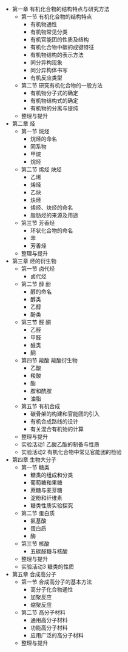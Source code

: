 - 第一章  有机化合物的结构特点与研究方法
    - 第一节  有机化合物的结构特点
        - 有机物通性
        - 有机物常见分类
        - 有机官能团的性质及结构
        - 有机化合物中碳的成键特征
        - 有机物结构的表示方法
        - 同分异构现象
        - 同分异构体书写
        - 有机反应类型
    - 第二节  研究有机化合物的一般方法
        - 有机物分子式的确定
        - 有机物结构式的确定
        - 有机物的分离与提纯
    - 整理与提升
- 第二章  烃
    - 第一节  烷烃
        - 烷烃的命名
        - 同系物
        - 甲烷
        - 烷烃
    - 第二节  烯烃  炔烃
        - 乙烯
        - 烯烃
        - 乙炔
        - 炔烃
        - 烯烃、炔烃的命名
        - 脂肪烃的来源及用途
    - 第三节  芳香烃
        - 环状化合物的命名
        - 苯
        - 芳香烃
    - 整理与提升
- 第三章  烃的衍生物
    - 第一节  卤代烃
        - 卤代烃
    - 第二节  醇 酚
        - 醇的命名
        - 醇类
        - 乙醇
        - 酚类
    - 第三节  醛 酮
        - 乙醛
        - 甲醛
        - 醛类
        - 酮
    - 第四节  羧酸 羧酸衍生物
        - 乙酸
        - 羧酸
        - 酯
        - 胺和酰胺
        - 油脂
    - 第五节  有机合成
        - 碳骨架的构建和官能团的引入
        - 有机合成路线的设计
        - 有关混合有机物的计算
    - 整理与提升
    - 实验活动1 乙酸乙酯的制备与性质
    - 实验活动2 有机化合物中常见官能团的检验
- 第四章  生物大分子
    - 第一节  糖类
        - 糖类的组成和分类
        - 葡萄糖和果糖
        - 蔗糖与麦芽糖
        - 淀粉和纤维素
        - 糖类性质实验探究
    - 第二节  蛋白质
        - 氨基酸
        - 蛋白质
        - 酶
    - 第三节  核酸
        - 五碳醛糖与核酸
    - 整理与提升
    - 实验活动3 糖类的性质
- 第五章  合成高分子
    - 第一节  合成高分子的基本方法
        - 高分子化合物通性
        - 加聚反应
        - 缩聚反应
    - 第二节  高分子材料
        - 通用高分子材料
        - 功能高分子材料
        - 应用广泛的高分子材料
    - 整理与提升
